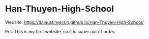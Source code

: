 # Han-Thuyen-High-School
Website: https://daiaustinyersin.github.io/Han-Thuyen-High-School/

P/s: This is my first website, so it is super out of order.
